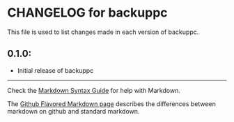 # CHANGELOG for backuppc

This file is used to list changes made in each version of backuppc.

## 0.1.0:

* Initial release of backuppc

- - - 
Check the [Markdown Syntax Guide](http://daringfireball.net/projects/markdown/syntax) for help with Markdown.

The [Github Flavored Markdown page](http://github.github.com/github-flavored-markdown/) describes the differences between markdown on github and standard markdown.
